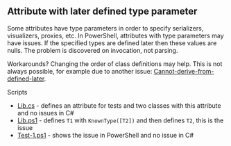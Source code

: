 ## Attribute with later defined type parameter

Some attributes have type parameters in order to specify serializers, visualizers, proxies, etc.
In PowerShell, attributes with type parameters may have issues.
If the specified types are defined later then these values are nulls.
The problem is discovered on invocation, not parsing.

Workarounds?
Changing the order of class definitions may help.
This is not always possible, for example due to another issue:
[Cannot-derive-from-defined-later](../Cannot-derive-from-defined-later).

Scripts

- [Lib.cs](Lib.cs) - defines an attribute for tests and two classes with this attribute and no issues in C#
- [Lib.ps1](Lib.ps1) - defines `T1` with `KnownType([T2])` and then defines `T2`, this is the issue
- [Test-1.ps1](Test-1.ps1) - shows the issue in PowerShell and no issue in C#
